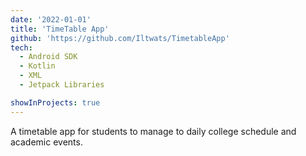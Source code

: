 ```yaml
---
date: '2022-01-01'
title: 'TimeTable App'
github: 'https://github.com/Iltwats/TimetableApp'
tech:
  - Android SDK
  - Kotlin
  - XML
  - Jetpack Libraries

showInProjects: true
---
```


A timetable app for students to manage to daily college schedule and academic events.
